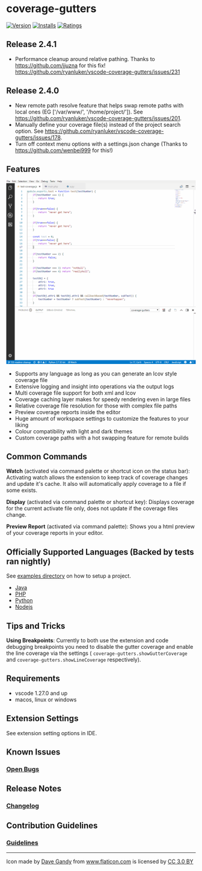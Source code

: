# coverage-gutters
[![Version](https://vsmarketplacebadge.apphb.com/version/ryanluker.vscode-coverage-gutters.svg)](https://marketplace.visualstudio.com/items?itemName=ryanluker.vscode-coverage-gutters)
[![Installs](https://vsmarketplacebadge.apphb.com/installs/ryanluker.vscode-coverage-gutters.svg)](https://marketplace.visualstudio.com/items?itemName=ryanluker.vscode-coverage-gutters)
[![Ratings](https://vsmarketplacebadge.apphb.com/rating/ryanluker.vscode-coverage-gutters.svg)](https://marketplace.visualstudio.com/items?itemName=ryanluker.vscode-coverage-gutters)

## Release 2.4.1
- Performance cleanup around relative pathing.
Thanks to https://github.com/jjuzna for this fix!
https://github.com/ryanluker/vscode-coverage-gutters/issues/231

## Release 2.4.0
- New remote path resolve feature that helps swap remote paths with local ones (EG ['/var/www/', '/home/project/']). See https://github.com/ryanluker/vscode-coverage-gutters/issues/201.
- Manually define your coverage file(s) instead of the project search option. See https://github.com/ryanluker/vscode-coverage-gutters/issues/178.
- Turn off context menu options with a settings.json change (Thanks to https://github.com/wenbei999 for this!)

## Features
![Coverage Gutters features watch](promo_images/coverage-gutters-features-1.gif)

- Supports any language as long as you can generate an lcov style coverage file
- Extensive logging and insight into operations via the output logs
- Multi coverage file support for both xml and lcov
- Coverage caching layer makes for speedy rendering even in large files
- Relative coverage file resolution for those with complex file paths
- Preview coverage reports inside the editor
- Huge amount of workspace settings to customize the features to your liking
- Colour compatibility with light and dark themes
- Custom coverage paths with a hot swapping feature for remote builds

## Common Commands
**Watch** (activated via command palette or shortcut icon on the status bar):
Activating watch allows the extension to keep track of coverage changes and update it's cache. It also will automatically apply coverage to a file if some exists.

**Display** (activated via command palette or shortcut key):
Displays coverage for the current activate file only, does not update if the coverage files change.

**Preview Report** (activated via command palette):
Shows you a html preview of your coverage reports in your editor.

## Officially Supported Languages (Backed by tests ran nightly)

See [examples directory](example) on how to setup a project.

- [Java](example/java)
- [PHP](example/php)
- [Python](example/python)
- [Nodejs](example/node)

## Tips and Tricks
**Using Breakpoints**: Currently to both use the extension and code debugging breakpoints you need to disable the gutter coverage and enable the line coverage via the settings ( `coverage-gutters.showGutterCoverage` and `coverage-gutters.showLineCoverage` respectively).

## Requirements
- vscode 1.27.0 and up
- macos, linux or windows

## Extension Settings
See extension setting options in IDE.

## Known Issues
### [Open Bugs](https://github.com/ryanluker/vscode-coverage-gutters/issues?q=is%3Aopen+is%3Aissue+label%3Abug)

## Release Notes
### [Changelog](https://github.com/ryanluker/vscode-coverage-gutters/releases)

## Contribution Guidelines
### [Guidelines](/CONTRIBUTING.md)

-----------------------------------------------------------------------------------------------------------

<div>Icon made by <a href="http://www.flaticon.com/authors/dave-gandy" title="Dave Gandy">Dave Gandy</a> from <a href="http://www.flaticon.com" title="Flaticon">www.flaticon.com</a> is licensed by <a href="http://creativecommons.org/licenses/by/3.0/" title="Creative Commons BY 3.0" target="_blank">CC 3.0 BY</a></div>
